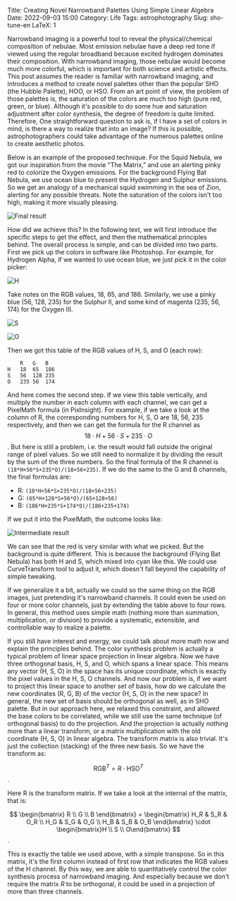 Title: Creating Novel Narrowband Palettes Using Simple Linear Algebra
Date: 2022-09-03 15:00
Category: Life
Tags: astrophotography
Slug: sho-tune-en
LaTeX: 1

Narrowband imaging is a powerful tool to reveal the physical/chemical composition of nebulae.
Most emission nebulae have a deep red tone if viewed using the regular broadband because excited hydrogen dominates their composition.
With narrowband imaging, those nebulae would become much more colorful, which is important for both science and artistic effects.
This post assumes the reader is familiar with narrowband imaging, and introduces a method to create novel palettes other than the popular SHO (the Hubble Palette), HOO, or HSO.
From an art point of view, the problem of those palettes is, the saturation of the colors are much too high (pure red, green, or blue).
Although it's possible to do some hue and saturation adjustment after color synthesis, the degree of freedom is quite limited.
Therefore, One straightforward question to ask is, if I have a set of colors in mind, is there a way to realize that into an image?
If this is possible, astrophotographers could take advantage of the numerous palettes online to create aesthetic photos.

Below is an example of the proposed technique.
For the Squid Nebula, we got our inspiration from the movie "The Matrix," and use an alerting pinky red to colorize the Oxygen emissions.
For the background Flying Bat Nebula, we use ocean blue to present the Hydrogen and Sulphur emissions.
So we get an analogy of a mechanical squid swimming in the sea of Zion, alerting for any possible threats.
Note the saturation of the colors isn't too high, making it more visually pleasing.

![Final result](/images/sho-tune-final-result.jpg)

How did we achieve this?
In the following text, we will first introduce the specific steps to get the effect, and then the mathematical principles behind.
The overall process is simple, and can be divided into two parts.
First we pick up the colors in software like Photoshop.
For example, for Hydrogen Alpha, if we wanted to use ocean blue, we just pick it in the color picker:

![H](/images/sho-tune-h.png)

Take notes on the RGB values, 18, 65, and 186.
Similarly, we use a pinky blue (56, 128, 235) for the Sulphur II,
and some kind of magenta (235, 56, 174) for the Oxygen III.

![S](/images/sho-tune-s.png)

![O](/images/sho-tune-o.png)

Then we got this table of the RGB values of H, S, and O (each row):

```
	R	G	B
H	18	65	186
S	56	128	235
O	235	56	174
```

And here comes the second step.
If we view this table vertically, and multiply the number in each column with each channel, we can get a PixelMath formula (in PixInsight).
For example, if we take a look at the column of R, the corresponding numbers for H, S, O are 18, 56, 235 respectively, and then we can get the formula for the R channel as $$18 \cdot H + 56 \cdot S + 235 \cdot O$$.
But here is still a problem, i.e. the result would fall outside the original range of pixel values.
So we still need to normalize it by dividing the result by the sum of the three numbers.
So the final formula of the R channel is `(18*H+56*S+235*O)/(18+56+235)`.
If we do the same to the G and B channels, the final formulas are:

* R: `(18*H+56*S+235*O)/(18+56+235)`
* G: `(65*H+128*S+56*O)/(65+128+56)`
* B: `(186*H+235*S+174*O)/(186+235+174)`

If we put it into the PixelMath, the outcome looks like:

![Intermediate result](/images/sho-tune-result.png)

We can see that the red is very similar with what we picked.
But the background is quite different.
This is because the background (Flying Bat Nebula) has both H and S, which mixed into cyan like this.
We could use CurveTransform tool to adjust it, which doesn't fall beyond the capability of simple tweaking.

If we generalize it a bit, actually we could so the same thing on the RGB images, just pretending it's narrowband channels.
It could even be used on four or more color channels, just by extending the table above to four rows.
In general, this method uses simple math (nothing more than summation, multiplication, or division) to provide a systematic, extensible, and controllable way to realize a palette.

If you still have interest and energy, we could talk about more math now and explain the principles behind.
The color synthesis problem is actually a typical problem of linear space projection in linear algebra.
Now we have three orthogonal basis, H, S, and O, which spans a linear space.
This means any vector (H, S, O) in the space has its unique coordinate, which is exactly the pixel values in the H, S, O channels.
And now our problem is, if we want to project this linear space to another set of basis, how do we calculate the new coordinates (R, G, B) of the vector (H, S, O) in the new space?
In general, the new set of basis should be orthogonal as well, as in SHO palette.
But in our approach here, we relaxed this constraint, and allowed the base colors to be correlated, while we still use the same technique (of orthogonal basis) to do the projection.
And the projection is actually nothing more than a linear transform, or a matrix multiplication with the old coordinate (H, S, O) in linear algebra.
The transform matrix is also trivial.
It's just the collection (stacking) of the three new basis.
So we have the transform as:

$$ \text{RGB}^T = R \cdot \text{HSO}^T $$.

Here R is the transform matrix.
If we take a look at the internal of the matrix, that is:

$$ \begin{bmatrix} R \\ G \\ B \end{bmatrix} = \begin{bmatrix} H_R & S_R & O_R \\ H_G & S_G & O_G \\ H_B & S_B & O_B \end{bmatrix} \cdot \begin{bmatrix}H \\ S \\ O\end{bmatrix} $$.

This is exactly the table we used above, with a simple transpose.
So in this matrix, it's the first column instead of first row that indicates the RGB values of the H channel.
By this way, we are able to quantitatively control the color synthesis process of narrowband imaging.
And especially because we don't require the matrix $R$ to be orthogonal, it could be used in a projection of more than three channels.